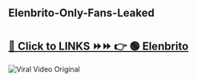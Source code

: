 
 ## Elenbrito-Only-Fans-Leaked

# <h2><a href="https://clipsfans.com/Elenbrito&ref=git">🔗 Click to LINKS ⏩⏩ 👉 🟢 Elenbrito </a></h2>

<a href="https://clipsfans.com/Elenbrito&ref=git" rel="nofollow" data-target="animated-image.originalLink"><img src="https://i.ibb.co.com/xMMVF88/686577567.gif" alt="Viral Video Original" style="max-width: 100%; display: inline-block;" data-target="animated-image.originalImage"></a>
